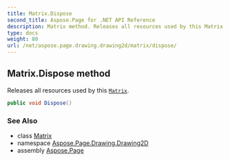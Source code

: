 ```yaml
---
title: Matrix.Dispose
second_title: Aspose.Page for .NET API Reference
description: Matrix method. Releases all resources used by this Matrix
type: docs
weight: 80
url: /net/aspose.page.drawing.drawing2d/matrix/dispose/
---
```

## Matrix.Dispose method

Releases all resources used by this [`Matrix`](../).

```csharp
public void Dispose()
```

### See Also

* class [Matrix](../)
* namespace [Aspose.Page.Drawing.Drawing2D](../../matrix/)
* assembly [Aspose.Page](../../../)


